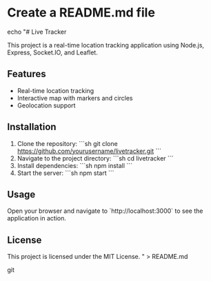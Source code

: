 

# Create a README.md file
echo "# Live Tracker

This project is a real-time location tracking application using Node.js, Express, Socket.IO, and Leaflet.

## Features

- Real-time location tracking
- Interactive map with markers and circles
- Geolocation support

## Installation

1. Clone the repository:
   \`\`\`sh
   git clone https://github.com/yourusername/livetracker.git
   \`\`\`
2. Navigate to the project directory:
   \`\`\`sh
   cd livetracker
   \`\`\`
3. Install dependencies:
   \`\`\`sh
   npm install
   \`\`\`
4. Start the server:
   \`\`\`sh
   npm start
   \`\`\`

## Usage

Open your browser and navigate to \`http://localhost:3000\` to see the application in action.

## License

This project is licensed under the MIT License.
" > README.md

git 